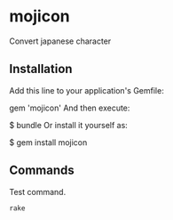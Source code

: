 # mojicon

Convert japanese character

## Installation

Add this line to your application's Gemfile:

gem 'mojicon'
And then execute:

$ bundle
Or install it yourself as:

$ gem install mojicon

## Commands

Test command.

```sh
rake
```
